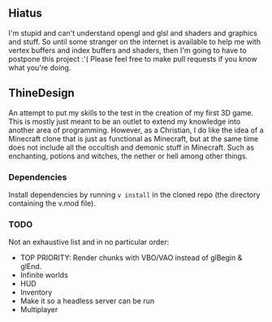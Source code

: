 ## Hiatus
I'm stupid and can't understand opengl and glsl and shaders and graphics and stuff. So until some stranger on the internet is available to help me with vertex buffers and index buffers and shaders, then I'm going to have to postpone this project :'(
Please feel free to make pull requests if you know what you're doing.

## ThineDesign
An attempt to put my skills to the test in the creation of my first 3D game. This is
mostly just meant to be an outlet to extend my knowledge into another area of programming.
However, as a Christian, I do like the idea of a Minecraft clone that is just as functional
as Minecraft, but at the same time does not include all the occultish and demonic stuff in
Minecraft. Such as enchanting, potions and witches, the nether or hell among other things.

### Dependencies
Install dependencies by running `v install` in the cloned repo (the directory containing the v.mod file).

### TODO
Not an exhaustive list and in no particular order:
- TOP PRIORITY: Render chunks with VBO/VAO instead of glBegin & glEnd.
- Infinite worlds
- HUD
- Inventory
- Make it so a headless server can be run
- Multiplayer